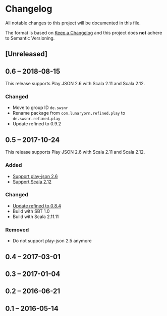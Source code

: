 # Changelog
All notable changes to this project will be documented in this file.

The format is based on [Keep a Changelog](http://keepachangelog.com/en/1.0.0/)
and this project does **not** adhere to Semantic Versioning.

## [Unreleased]

## 0.6 – 2018-08-15
This release supports Play JSON 2.6 with Scala 2.11 and Scala 2.12.

### Changed
- Move to group ID `de.swsnr`
- Rename package from `com.lunaryorn.refined.play` to `de.swsnr.refined.play`
- Update refined to 0.9.2

## 0.5 – 2017-10-24
This release supports Play JSON 2.6 with Scala 2.11 and Scala 2.12.

### Added
- [Support play-json 2.6](https://github.com/lunaryorn/play-json-refined/issues/4)
- [Support Scala 2.12](https://github.com/lunaryorn/play-json-refined/issues/4)

### Changed
- [Update refined to 0.8.4](https://github.com/lunaryorn/play-json-refined/pull/3)
- Build with SBT 1.0
- Build with Scala 2.11.11

### Removed
- Do not support play-json 2.5 anymore

## 0.4 – 2017-03-01

## 0.3 – 2017-01-04

## 0.2 – 2016-06-21

## 0.1 – 2016-05-14
